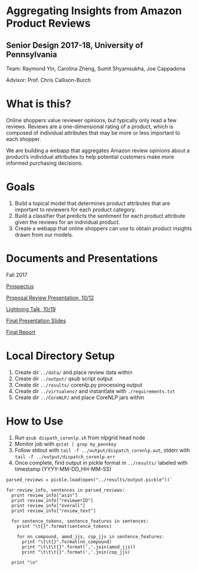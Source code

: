 # Aggregating Insights from Amazon Product Reviews
## Senior Design 2017-18, University of Pennsylvania
Team: Raymond Yin, Carolina Zheng, Sumit Shyamsukha, Joe Cappadona

Advisor: Prof. Chris Callison-Burch

# What is this?
Online shoppers value reviewer opinions, but typically only read a few reviews. Reviews are a one-dimensional rating of a product, which is composed of individual attributes that may be more or less important to each shopper.

We are building a webapp that aggregates Amazon review opinions about a product’s individual attributes to help potential customers make more informed purchasing decisions.

# Goals
1. Build a topical model that determines product attributes that are important to reviewers for each product category.
2. Build a classifier that predicts the sentiment for each product attribute given the reviews for an individual product.
3. Create a webapp that online shoppers can use to obtain product insights drawn from our models.

# Documents and Presentations

Fall 2017

[Prospectus](https://docs.google.com/document/d/1361A_TWmM_9vMqyUZn54dAXiFLXCjP1nHvMBFuujl08/)

[Proposal Review Presentation, 10/12](https://docs.google.com/presentation/d/1Mk74AG5LYhIhdV7RcbA-OsCsA1ILOk9LSzZt8JfhTtg/)

[Lightning Talk, 10/19](https://docs.google.com/document/d/1VA6_tRsiSYoE_d5CvkZ4U52NRldFUp5Mq_QTt4HwOsw/)

[Final Presentation Slides](https://docs.google.com/presentation/d/1vm-XQ_tDgMJWDHU-XI9NiN6TQwyiPJ08fJOVJXBRm5I/edit#slide=id.g2a04ea796c_0_89)

[Final Report](https://docs.google.com/document/d/1h9boZWqye2Pv_eZbb1lL7HMplCbGHL_ewKFdSpNEhqM/)

# Local Directory Setup
1. Create dir `../data/` and place review data within
2. Create dir `../output/` qsub script output
3. Create dir `../results/` corenlp.py processing output
4. Create dir `../virtualenv/` and instantiate with `./requirements.txt`
5. Create dir `../CoreNLP/` and place CoreNLP jars within

# How to Use
1. Run `qsub dispath_corenlp.sh` from nlpgrid head node
2. Monitor job with `qstat | grep my_pennkey`
3. Follow stdout with `tail -f ../output/dispatch_corenlp.out`, stderr with `tail -f ../output/dispatch_corenlp.err`
4. Once complete, find output in pickle format in `../results/` labeled with timestamp (YYYY-MM-DD\_HH-MM-SS)
  ```
  parsed_reviews = pickle.load(open("../results/output.pickle"))`

  for review_info, sentences in parsed_reviews:
    print review_info["asin"]
    print review_info["reviewerID"]
    print review_info["overall"]
    print review_info["review_text"]
    
    for sentence_tokens, sentence_features in sentences: 
      print "\t{}".format(sentence_tokens)
      
      for nn_compound, amod_jjs, cop_jjs in sentence_features:
        print "\t\t{}".format(nn_compound)
        print "\t\t\t{}".format(','.join(amod_jjs))
        print "\t\t\t{}".format(','.join(cop_jjs)

    print "\n"
  ```
